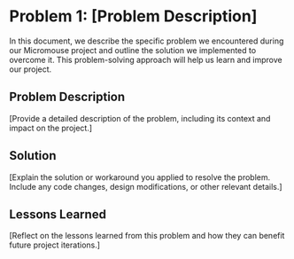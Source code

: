 # Problem 1: [Problem Description]

In this document, we describe the specific problem we encountered during our Micromouse project and outline the solution we implemented to overcome it. This problem-solving approach will help us learn and improve our project.

## Problem Description

[Provide a detailed description of the problem, including its context and impact on the project.]

## Solution

[Explain the solution or workaround you applied to resolve the problem. Include any code changes, design modifications, or other relevant details.]

## Lessons Learned

[Reflect on the lessons learned from this problem and how they can benefit future project iterations.]

